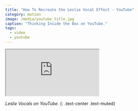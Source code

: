 ```yaml
---
title: "How To Recreate the Leslie Vocal Effect - YouTube"
category: motion
image: /media/youtube_title.jpg
caption: "Thinking Inside the Box on YouTube."
tags:
  - video
  - youtube
---
```


<div class="embed-responsive embed-responsive-16by9">
	<iframe class="embed-responsive-item" src="https://www.youtube.com/embed/WY1xs6f-2Bs"></iframe>
</div>

_Leslie Vocals on YouTube._
{: .text-center .text-muted}

